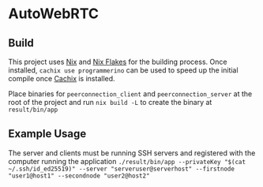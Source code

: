 # AutoWebRTC

## Build
This project uses [Nix](https://nixos.org/download.html) and [Nix Flakes](https://nixos.wiki/wiki/Flakes#Permanent) for the building process. Once installed, `cachix use programmerino` can be used to speed up the initial compile once [Cachix](https://github.com/cachix/cachix) is installed.

Place binaries for ``peerconnection_client`` and ``peerconnection_server`` at the root of the project and run ``nix build -L`` to create the binary at ``result/bin/app``

## Example Usage
The server and clients must be running SSH servers and registered with the computer running the application
``./result/bin/app --privateKey "$(cat ~/.ssh/id_ed25519)" --server "serveruser@serverhost" --firstnode "user1@host1" --secondnode "user2@host2"``